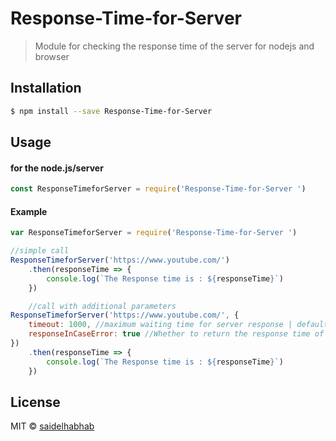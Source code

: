 # Response-Time-for-Server 

> Module for checking the response time of the server for nodejs and browser

## Installation

```sh
$ npm install --save Response-Time-for-Server 
```

## Usage

#### for the node.js/server
```js
const ResponseTimeforServer = require('Response-Time-for-Server ')
```


#### Example
```js
var ResponseTimeforServer = require('Response-Time-for-Server ')

//simple call
ResponseTimeforServer('https://www.youtube.com/')
    .then(responseTime => {
        console.log(`The Response time is : ${responseTime}`)
    })

    //call with additional parameters
ResponseTimeforServer('https://www.youtube.com/', {
    timeout: 1000, //maximum waiting time for server response | default: 5000
    responseInCaseError: true //Whether to return the response time of the server in case of an error | default: true
})
    .then(responseTime => {
        console.log(`The Response time is : ${responseTime}`)
    })

```

## License

MIT © [saidelhabhab](https://github.com/saidelhabhab/response-time-for-server)